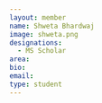 ```yaml
---
layout: member
name: Shweta Bhardwaj
image: shweta.png
designations: 
  - MS Scholar
area:
bio:
email:
type: student
---
```

